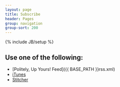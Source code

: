 ```yaml
---
layout: page
title: Subscribe
header: Pages
group: navigation
group-sort: 200
---
```

{% include JB/setup %}

## Use one of the following:

- [Politely, Up Yours! Feed]({{ BASE_PATH }}rss.xml)
- [iTunes](https://itunes.apple.com/us/podcast/politely-up-yours/id1105912368)
- [Stitcher](http://www.stitcher.com/podcast/david-rael-2/politely-up-yours?refid=stpr)
